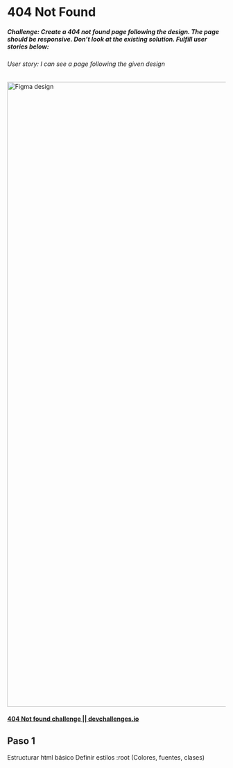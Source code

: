 # 404 Not Found
##### **Challenge**: Create a 404 not found page following the design. The page should be responsive. Don’t look at the existing solution. Fulfill user stories below:

###### User story: I can see a page following the given design

<img width="1440" alt="Figma design" src="https://user-images.githubusercontent.com/83618278/184276557-5372c656-07ec-485e-8d35-0d0299d2e001.png">

#### [404 Not found challenge || devchallenges.io](https://devchallenges.io/challenges/wBunSb7FPrIepJZAg0sY "404 Not found challenge || devchallenges.io")

## Paso 1

Estructurar html básico
Definir estilos :root (Colores, fuentes, clases)

